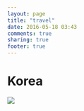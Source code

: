 ```yaml
---
layout: page
title: "travel"
date: 2016-05-18 03:43
comments: true
sharing: true
footer: true
---
```


<h1 class="center">Korea</h1>

[![](/images/pages/travel/korea/index.jpg)](/images/pages/travel/korea/index.jpg)
